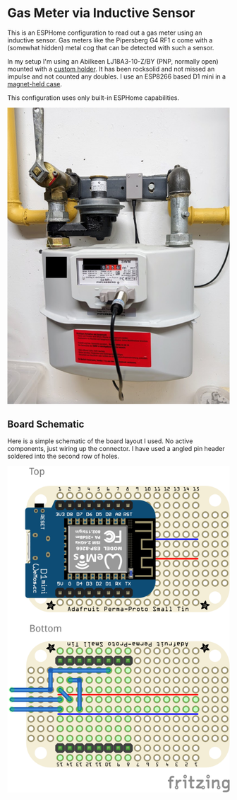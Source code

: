 Gas Meter via Inductive Sensor
==============================

This is an ESPHome configuration to read out a gas meter using an inductive
sensor. Gas meters like the Pipersberg G4 RF1 c come with a (somewhat hidden)
metal cog that can be detected with such a sensor.

In my setup I'm using an Abilkeen LJ18A3-10-Z/BY (PNP, normally open) mounted
with a [custom holder](https://www.printables.com/model/465960-gas-meter-inductive-sensor-holder-g4-rf1-c).
It has been rocksolid and not missed an impulse and not counted any doubles.
I use an ESP8266 based D1 mini in a
[magnet-held case](https://www.printables.com/model/466027-esp8266-d1-mini-case-with-perma-proto-small-mint-t).

This configuration uses only built-in ESPHome capabilities.

<p align="center">
  <img src="gas_meter.jpg?raw=true" alt="Gas meter with inductive sensor and D1 Mini"/>
</p>

Board Schematic
---------------

Here is a simple schematic of the board layout I used. No active components,
just wiring up the connector. I have used a angled pin header soldered into
the second row of holes.

<p align="center">
  <img src="mini_tin_3pin_connector.png?raw=true" alt="Small mint tin perma-proto connections"/>
</p>

